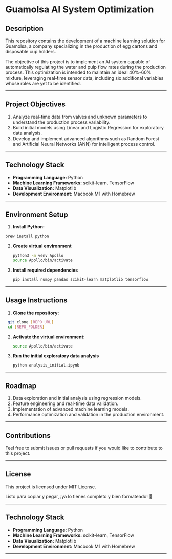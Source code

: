 # Guamolsa AI System Optimization 


## Description 
This repository contains the development of a machine learning solution for Guamolsa, a company specializing in the production of egg cartons and disposable cup holders. 


The objective of this project is to implement an AI system capable of automatically regulating the water and pulp flow rates during the production process. This optimization is intended to maintain an ideal 40%-60% mixture, leveraging real-time sensor data, including six additional variables whose roles are yet to be identified.


---


## Project Objectives 
1. Analyze real-time data from valves and unknown parameters to understand the production process variability.
2. Build initial models using Linear and Logistic Regression for exploratory data analysis.
3. Develop and implement advanced algorithms such as Random Forest and Artificial Neural Networks (ANN) for intelligent process control.


---


## Technology Stack 
- **Programming Language:** Python 
- **Machine Learning Frameworks:** scikit-learn, TensorFlow 
- **Data Visualization:** Matplotlib 
- **Development Environment:** Macbook M1 with Homebrew


---


## Environment Setup 


1. **Install Python:** 
  ```bash
  brew install python
  ```

2. **Create virtual environment**
   ```bash
   python3 -m venv Apollo
   source Apollo/bin/activate
   ```

3. **Install required dependencies**
    ```bash
    pip install numpy pandas scikit-learn matplotlib tensorflow
    ```

---


##  Usage Instructions


1. **Clone the repository:** 
  ```bash
   git clone [REPO_URL]
   cd [REPO_FOLDER]
  ``` 

2. **Activate the virtual environment:**
   ```bash
   source Apollo/bin/activate
   ```


3. **Run the initial exploratory data analysis**
    ```
    python analysis_initial.ipynb
    ```

---


## Roadmap
1. Data exploration and initial analysis using regression models.
2. Feature engineering and real-time data validation.
3. Implementation of advanced machine learning models.
4. Performance optimization and validation in the production environment.


---


## Contributions
Feel free to submit issues or pull requests if you would like to contribute to this project.


---


## License
This project is licensed under MIT License.


Listo para copiar y pegar, ¡ya lo tienes completo y bien formateado! 🚀



---


## Technology Stack 
- **Programming Language:** Python 
- **Machine Learning Frameworks:** scikit-learn, TensorFlow 
- **Data Visualization:** Matplotlib 
- **Development Environment:** Macbook M1 with Homebrew


---